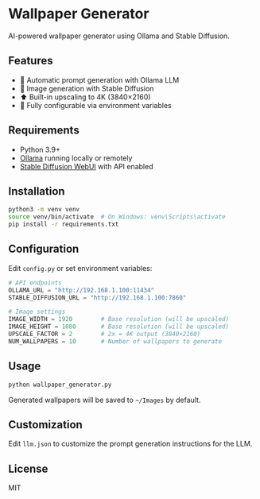 # Wallpaper Generator

AI-powered wallpaper generator using Ollama and Stable Diffusion.

## Features

- 🤖 Automatic prompt generation with Ollama LLM
- 🎨 Image generation with Stable Diffusion
- ⬆️ Built-in upscaling to 4K (3840×2160)
- 🔧 Fully configurable via environment variables

## Requirements

- Python 3.9+
- [Ollama](https://ollama.ai/) running locally or remotely
- [Stable Diffusion WebUI](https://github.com/AUTOMATIC1111/stable-diffusion-webui) with API enabled

## Installation

```bash
python3 -m venv venv
source venv/bin/activate  # On Windows: venv\Scripts\activate
pip install -r requirements.txt
```

## Configuration

Edit `config.py` or set environment variables:

```python
# API endpoints
OLLAMA_URL = "http://192.168.1.100:11434"
STABLE_DIFFUSION_URL = "http://192.168.1.100:7860"

# Image settings
IMAGE_WIDTH = 1920        # Base resolution (will be upscaled)
IMAGE_HEIGHT = 1080       # Base resolution (will be upscaled)
UPSCALE_FACTOR = 2        # 2x = 4K output (3840×2160)
NUM_WALLPAPERS = 10       # Number of wallpapers to generate
```

## Usage

```bash
python wallpaper_generator.py
```

Generated wallpapers will be saved to `~/Images` by default.

## Customization

Edit `llm.json` to customize the prompt generation instructions for the LLM.

## License

MIT

